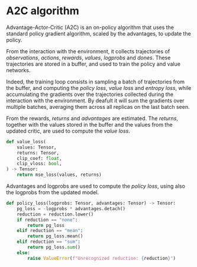 # A2C algorithm
Advantage-Actor-Critic (A2C) is an on-policy algorithm that uses the standard policy gradient algorithm, scaled by the advantages, to update the policy.

From the interaction with the environment, it collects trajectories of *observations*, *actions*, *rewards*, *values*, *logprobs* and *dones*. These trajectories are stored in a buffer, and used to train the policy and value networks.

Indeed, the training loop consists in sampling a batch of trajectories from the buffer, and computing the *policy loss*, *value loss* and *entropy loss*, while accumulating the gradients over the trajectories collected during the interaction with the environment. By deafult it will sum the gradients over multiple batches, averaging them across all replicas on the last batch seen.

From the rewards, *returns* and *advantages* are estimated. The *returns*, together with the values stored in the buffer and the values from the updated critic, are used to compute the *value loss*. 

```python
def value_loss(
    values: Tensor,
    returns: Tensor,
    clip_coef: float,
    clip_vloss: bool,
) -> Tensor:
    return mse_loss(values, returns)
```

Advantages and logprobs are used to compute the *policy loss*, using also the logprobs from the updated model.

```python
def policy_loss(logprobs: Tensor, advantages: Tensor) -> Tensor:
    pg_loss = -logprobs * advantages.detach()
    reduction = reduction.lower()
    if reduction == "none":
        return pg_loss
    elif reduction == "mean":
        return pg_loss.mean()
    elif reduction == "sum":
        return pg_loss.sum()
    else:
        raise ValueError(f"Unrecognized reduction: {reduction}")
```

